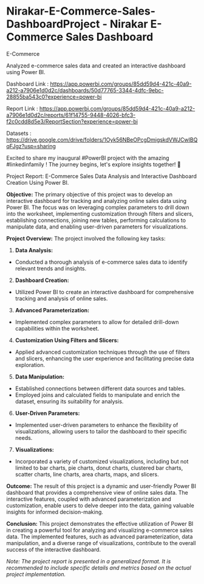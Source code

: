 # Nirakar-E-Commerce-Sales-DashboardProject - Nirakar E-Commerce Sales Dashboard

E-Commerce

Analyzed e-commerce sales data and created an interactive dashboard using Power BI.

Dashboard Link : https://app.powerbi.com/groups/85dd59d4-421c-40a9-a212-a7906e1d0d2c/dashboards/50d77765-3344-4dfc-9ebc-28855ba543c0?experience=power-bi

Report Link : https://app.powerbi.com/groups/85dd59d4-421c-40a9-a212-a7906e1d0d2c/reports/61f14755-9448-4026-bfc3-f2c0cdd8d5e3/ReportSection?experience=power-bi

Datasets : https://drive.google.com/drive/folders/1Oyk56NBeOPcgDmigskdVWJCwIBQqFJgz?usp=sharing


Excited to share my inaugural #PowerBI project with the amazing #linkedinfamily ! The journey begins, let's explore insights together! 🚀

Project Report: E-Commerce Sales Data Analysis and Interactive Dashboard Creation Using Power BI.

**Objective:**
The primary objective of this project was to develop an interactive dashboard for tracking and analyzing online sales data using Power BI. The focus was on leveraging complex parameters to drill down into the worksheet, implementing customization through filters and slicers, establishing connections, joining new tables, performing calculations to manipulate data, and enabling user-driven parameters for visualizations.

**Project Overview:**
The project involved the following key tasks:

1. **Data Analysis:**
  - Conducted a thorough analysis of e-commerce sales data to identify relevant trends and insights.

2. **Dashboard Creation:**
  - Utilized Power BI to create an interactive dashboard for comprehensive tracking and analysis of online sales.

3. **Advanced Parameterization:**
  - Implemented complex parameters to allow for detailed drill-down capabilities within the worksheet.

4. **Customization Using Filters and Slicers:**
  - Applied advanced customization techniques through the use of filters and slicers, enhancing the user experience and facilitating precise data exploration.

5. **Data Manipulation:**
  - Established connections between different data sources and tables.
  - Employed joins and calculated fields to manipulate and enrich the dataset, ensuring its suitability for analysis.

6. **User-Driven Parameters:**
  - Implemented user-driven parameters to enhance the flexibility of visualizations, allowing users to tailor the dashboard to their specific needs.

7. **Visualizations:**
  - Incorporated a variety of customized visualizations, including but not limited to bar charts, pie charts, donut charts, clustered bar charts, scatter charts, line charts, area charts, maps, and slicers.

**Outcome:**
The result of this project is a dynamic and user-friendly Power BI dashboard that provides a comprehensive view of online sales data. The interactive features, coupled with advanced parameterization and customization, enable users to delve deeper into the data, gaining valuable insights for informed decision-making.

**Conclusion:**
This project demonstrates the effective utilization of Power BI in creating a powerful tool for analyzing and visualizing e-commerce sales data. The implemented features, such as advanced parameterization, data manipulation, and a diverse range of visualizations, contribute to the overall success of the interactive dashboard.

*Note: The project report is presented in a generalized format. It is recommended to include specific details and metrics based on the actual project implementation.*


